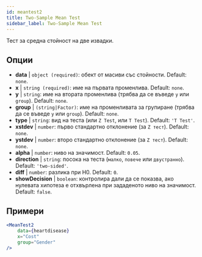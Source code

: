```yaml
---
id: meantest2
title: Two-Sample Mean Test
sidebar_label: Two-Sample Mean Test
---
```


Тест за средна стойност на две извадки.

## Опции

* __data__ | `object (required)`: обект от масиви със стойности. Default: `none`.
* __x__ | `string (required)`: име на първата променлива. Default: `none`.
* __y__ | `string`: име на втората променлива (трябва да се въведе `y` или `group`). Default: `none`.
* __group__ | `(string|Factor)`: име на променливата за групиране (трябва да се въведе `y` или `group`). Default: `none`.
* __type__ | `string`: вид на теста (или `Z Test`, или `T Test`). Default: `'T Test'`.
* __xstdev__ | `number`: първо стандартно отклонение (за `Z тест`). Default: `none`.
* __ystdev__ | `number`: второ стандартно отклонение (за `Z тест`). Default: `none`.
* __alpha__ | `number`: ниво на значимост. Default: `0.05`.
* __direction__ | `string`: посока на теста (`малко`, `повече` или `двустранно`). Default: `'two-sided'`.
* __diff__ | `number`: разлика при H0. Default: `0`.
* __showDecision__ | `boolean`: контролира дали да се показва, ако нулевата хипотеза е отхвърлена при зададеното ниво на значимост. Default: `false`.


## Примери

```jsx live
<MeanTest2
    data={heartdisease} 
    x="Cost"
    group="Gender"
/>
```

